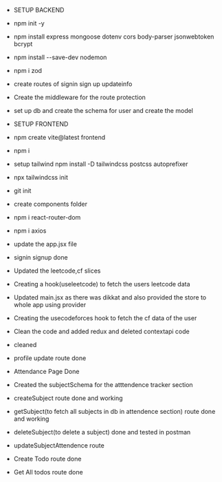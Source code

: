 - SETUP BACKEND
- npm init -y
- npm install express mongoose dotenv cors body-parser jsonwebtoken bcrypt
- npm install --save-dev nodemon
- npm i zod
- create routes of signin sign up updateinfo
- Create the middleware for the route protection
- set up db and create the schema for user and create the model
- SETUP FRONTEND
-  npm create vite@latest frontend  
- npm i
- setup tailwind npm install -D tailwindcss postcss autoprefixer
- npx tailwindcss init
- git init
- create components folder
- npm i react-router-dom
- npm i axios
- update the app.jsx file
- signin signup done




- Updated the leetcode,cf slices
- Creating a hook(useleetcode) to fetch the users leetcode data
- Updated main.jsx as there was dikkat and also provided the store to whole app using provider
- Creating the usecodeforces hook to fetch the cf data of the user
- Clean the code  and added redux and deleted contextapi code
- cleaned 
- profile update route done
- Attendance Page Done
- Created the subjectSchema for the atttendence tracker section
- createSubject route done and working 
- getSubject(to fetch all subjects in db in attendence section) route done and working 
- deleteSubject(to delete a subject) done and tested in postman
- updateSubjectAttendence route 
- Create Todo route done
- Get All todos route done